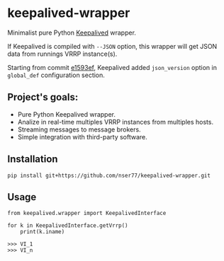 # keepalived-wrapper
Minimalist pure Python [Keepalived](https://keepalived.org) wrapper.

If Keepalived is compiled with ```--JSON``` option, this wrapper will get JSON data from runnings VRRP instance(s).

Starting from commit [e1593ef](https://github.com/acassen/keepalived/commit/e1593effaf4395e208947897d9fb0adaee484eae), Keepalived added ```json_version``` option in ```global_def``` configuration section.

## Project's goals:
- Pure Python Keepalived wrapper.
- Analize in real-time multiples VRRP instances from multiples hosts.
- Streaming messages to message brokers.
- Simple integration with third-party software.

## Installation
```
pip install git+https://github.com/nser77/keepalived-wrapper.git
```

## Usage
```
from keepalived.wrapper import KeepalivedInterface

for k in KeepalivedInterface.getVrrp()
    print(k.iname)
    
>>> VI_1
>>> VI_n
```
